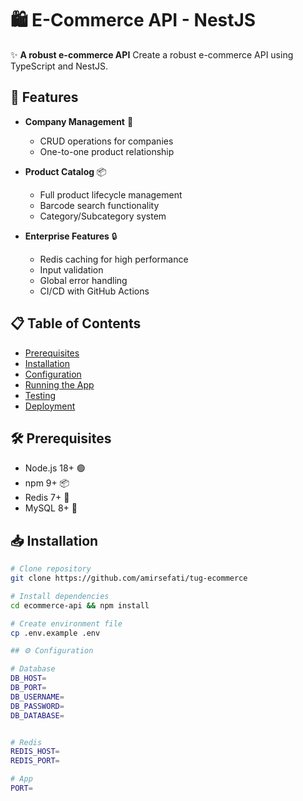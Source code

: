 # 🛍️ E-Commerce API - NestJS

✨ **A robust e-commerce API** Create a robust e-commerce API using TypeScript and NestJS.

## 🚀 Features

- **Company Management** 🏢  
  - CRUD operations for companies
  - One-to-one product relationship

- **Product Catalog** 📦  
  - Full product lifecycle management
  - Barcode search functionality
  - Category/Subcategory system

- **Enterprise Features** 🔒  
  - Redis caching for high performance
  - Input validation
  - Global error handling
  - CI/CD with GitHub Actions

## 📋 Table of Contents

- [Prerequisites](#-prerequisites)
- [Installation](#-installation)
- [Configuration](#⚙️-configuration)
- [Running the App](#🏃-running-the-app)
- [Testing](#🧪-testing)
- [Deployment](#🚢-deployment)

## 🛠️ Prerequisites

- Node.js 18+ 🟢
- npm 9+ 📦
- Redis 7+ 🧠
- MySQL 8+ 🐬

## 📥 Installation

```bash
# Clone repository
git clone https://github.com/amirsefati/tug-ecommerce

# Install dependencies
cd ecommerce-api && npm install

# Create environment file
cp .env.example .env

## ⚙️ Configuration

# Database
DB_HOST=
DB_PORT=
DB_USERNAME=
DB_PASSWORD=
DB_DATABASE=


# Redis
REDIS_HOST=
REDIS_PORT=

# App
PORT=
